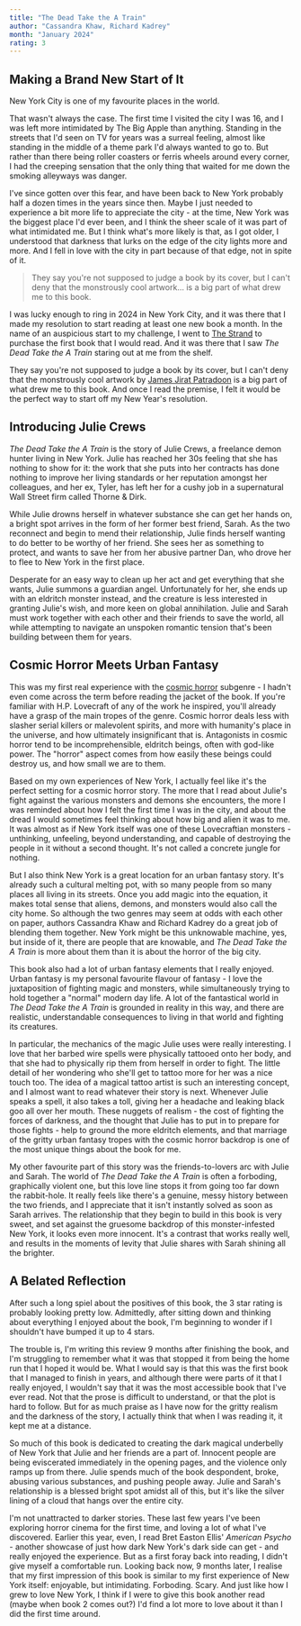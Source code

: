 ```yaml
---
title: "The Dead Take the A Train"
author: "Cassandra Khaw, Richard Kadrey"
month: "January 2024"
rating: 3
---
```


## Making a Brand New Start of It

New York City is one of my favourite places in the world.

That wasn't always the case. The first time I visited the city I was 16, and I was left more intimidated by The Big Apple than anything. Standing in the streets that I'd seen on TV for years was a surreal feeling, almost like standing in the middle of a theme park I'd always wanted to go to. But rather than there being roller coasters or ferris wheels around every corner, I had the creeping sensation that the only thing that waited for me down the smoking alleyways was danger.

I've since gotten over this fear, and have been back to New York probably half a dozen times in the years since then. Maybe I just needed to experience a bit more life to appreciate the city - at the time, New York was the biggest place I'd ever been, and I think the sheer scale of it was part of what intimidated me. But I think what's more likely is that, as I got older, I understood that darkness that lurks on the edge of the city lights more and more. And I fell in love with the city in part because of that edge, not in spite of it.

> They say you're not supposed to judge a book by its cover, but I can't deny that the monstrously cool artwork... is a big part of what drew me to this book.

I was lucky enough to ring in 2024 in New York City, and it was there that I made my resolution to start reading at least one new book a month. In the name of an auspicious start to my challenge, I went to [The Strand](https://www.strandbooks.com/) to purchase the first book that I would read. And it was there that I saw _The Dead Take the A Train_ staring out at me from the shelf.

They say you're not supposed to judge a book by its cover, but I can't deny that the monstrously cool artwork by [James Jirat Patradoon](https://www.jirat.jp/client-work#/the-dead-take-the-a-train/) is a big part of what drew me to this book. And once I read the premise, I felt it would be the perfect way to start off my New Year's resolution.

## Introducing Julie Crews

_The Dead Take the A Train_ is the story of Julie Crews, a freelance demon hunter living in New York. Julie has reached her 30s feeling that she has nothing to show for it: the work that she puts into her contracts has done nothing to improve her living standards or her reputation amongst her colleagues, and her ex, Tyler, has left her for a cushy job in a supernatural Wall Street firm called Thorne & Dirk.

While Julie drowns herself in whatever substance she can get her hands on, a bright spot arrives in the form of her former best friend, Sarah. As the two reconnect and begin to mend their relationship, Julie finds herself wanting to do better to be worthy of her friend. She sees her as something to protect, and wants to save her from her abusive partner Dan, who drove her to flee to New York in the first place.

Desperate for an easy way to clean up her act and get everything that she wants, Julie summons a guardian angel. Unfortunately for her, she ends up with an eldritch monster instead, and the creature is less interested in granting Julie's wish, and more keen on global annihilation. Julie and Sarah must work together with each other and their friends to save the world, all while attempting to navigate an unspoken romantic tension that's been building between them for years.

## Cosmic Horror Meets Urban Fantasy

This was my first real experience with the [cosmic horror](https://en.wikipedia.org/wiki/Lovecraftian_horror) subgenre - I hadn't even come across the term before reading the jacket of the book. If you're familiar with H.P. Lovecraft of any of the work he inspired, you'll already have a grasp of the main tropes of the genre. Cosmic horror deals less with slasher serial killers or malevolent spirits, and more with humanity's place in the universe, and how ultimately insignificant that is. Antagonists in cosmic horror tend to be incomprehensible, eldritch beings, often with god-like power. The "horror" aspect comes from how easily these beings could destroy us, and how small we are to them.

Based on my own experiences of New York, I actually feel like it's the perfect setting for a cosmic horror story. The more that I read about Julie's fight against the various monsters and demons she encounters, the more I was reminded about how I felt the first time I was in the city, and about the dread I would sometimes feel thinking about how big and alien it was to me. It was almost as if New York itself was one of these Lovecraftian monsters - unthinking, unfeeling, beyond understanding, and capable of destroying the people in it without a second thought. It's not called a concrete jungle for nothing.

But I also think New York is a great location for an urban fantasy story. It's already such a cultural melting pot, with so many people from so many places all living in its streets. Once you add magic into the equation, it makes total sense that aliens, demons, and monsters would also call the city home. So although the two genres may seem at odds with each other on paper, authors Cassandra Khaw and Richard Kadrey do a great job of blending them together. New York might be this unknowable machine, yes, but inside of it, there are people that are knowable, and _The Dead Take the A Train_ is more about them than it is about the horror of the big city.

This book also had a lot of urban fantasy elements that I really enjoyed. Urban fantasy is my personal favourite flavour of fantasy - I love the juxtaposition of fighting magic and monsters, while simultaneously trying to hold together a "normal" modern day life. A lot of the fantastical world in _The Dead Take the A Train_ is grounded in reality in this way, and there are realistic, understandable consequences to living in that world and fighting its creatures.

In particular, the mechanics of the magic Julie uses were really interesting. I love that her barbed wire spells were physically tattooed onto her body, and that she had to physically rip them from herself in order to fight. The little detail of her wondering who she'll get to tattoo more for her was a nice touch too. The idea of a magical tattoo artist is such an interesting concept, and I almost want to read whatever their story is next. Whenever Julie speaks a spell, it also takes a toll, giving her a headache and leaking black goo all over her mouth. These nuggets of realism - the cost of fighting the forces of darkness, and the thought that Julie has to put in to prepare for those fights - help to ground the more eldritch elements, and that marriage of the gritty urban fantasy tropes with the cosmic horror backdrop is one of the most unique things about the book for me.

My other favourite part of this story was the friends-to-lovers arc with Julie and Sarah. The world of _The Dead Take the A Train_ is often a forboding, graphically violent one, but this love line stops it from going too far down the rabbit-hole. It really feels like there's a genuine, messy history between the two friends, and I appreciate that it isn't instantly solved as soon as Sarah arrives. The relationship that they begin to build in this book is very sweet, and set against the gruesome backdrop of this monster-infested New York, it looks even more innocent. It's a contrast that works really well, and results in the moments of levity that Julie shares with Sarah shining all the brighter.

## A Belated Reflection

After such a long spiel about the positives of this book, the 3 star rating is probably looking pretty low. Admittedly, after sitting down and thinking about everything I enjoyed about the book, I'm beginning to wonder if I shouldn't have bumped it up to 4 stars.

The trouble is, I'm writing this review 9 months after finishing the book, and I'm struggling to remember what it was that stopped it from being the home run that I hoped it would be. What I would say is that this was the first book that I managed to finish in years, and although there were parts of it that I really enjoyed, I wouldn't say that it was the most accessible book that I've ever read. Not that the prose is difficult to understand, or that the plot is hard to follow. But for as much praise as I have now for the gritty realism and the darkness of the story, I actually think that when I was reading it, it kept me at a distance.

So much of this book is dedicated to creating the dark magical underbelly of New York that Julie and her friends are a part of. Innocent people are being eviscerated immediately in the opening pages, and the violence only ramps up from there. Julie spends much of the book despondent, broke, abusing various substances, and pushing people away. Julie and Sarah's relationship is a blessed bright spot amidst all of this, but it's like the silver lining of a cloud that hangs over the entire city.

I'm not unattracted to darker stories. These last few years I've been exploring horror cinema for the first time, and loving a lot of what I've discovered. Earlier this year, even, I read Bret Easton Ellis' _American Psycho_ - another showcase of just how dark New York's dark side can get - and really enjoyed the experience. But as a first foray back into reading, I didn't give myself a comfortable run. Looking back now, 9 months later, I realise that my first impression of this book is similar to my first experience of New York itself: enjoyable, but intimidating. Forboding. Scary. And just like how I grew to love New York, I think if I were to give this book another read (maybe when book 2 comes out?) I'd find a lot more to love about it than I did the first time around.
